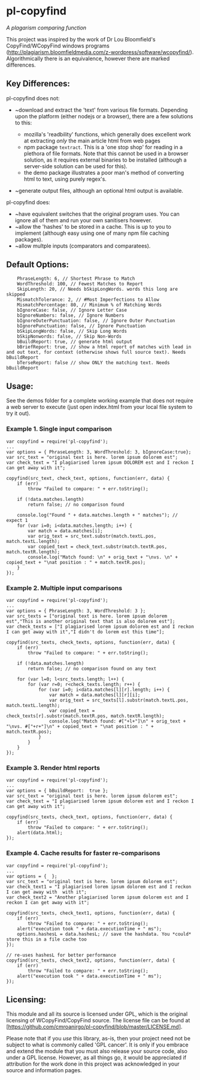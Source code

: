 pl-copyfind
=============

*A plagarism comparing function*

This project was inspired by the work of Dr Lou Bloomfield's CopyFind/WCopyFind windows programs (http://plagiarism.bloomfieldmedia.com/z-wordpress/software/wcopyfind/). Algorithmically there is an equivalence, however there are marked differences.

Key Differences:
-----------------

pl-copyfind does not:

* ~download and extract the 'text' from various file formats. Depending upon the platform (either nodejs or a browser), there are a few solutions to this:
 
    - mozilla's 'readbility' functions, which generally does excellent work at extracting *only* the main article html from web pages
    - npm package `textract`. This is a 'one stop shop' for reading in a plethora of file formats. Note that this cannot be used in a browser solution, as it requires external binaries to be installed (although a server-side solution can be used for this).
    - the demo package illustrates a poor man's method of converting html to text, using purely regex's.
* ~generate output files, although an optional html output is available.

pl-copyfind does:

* ~have equivalent switches that the original program uses. You can ignore all of them and run your own sanitisers however.
* ~allow the 'hashes' to be stored in a cache. This is up to you to implement (although easy using one of many npm file caching packages).
* ~allow multple inputs (comparators and comparatees). 

Default Options:
-------

```
	PhraseLength: 6, // Shortest Phrase to Match
	WordThreshold: 100, // Fewest Matches to Report
	SkipLength: 20, // Needs bSkipLongWords. words this long are skipped
	MismatchTolerance: 2, // #Most Imperfections to Allow
	MismatchPercentage: 80, // Minimum % of Matching Words
	bIgnoreCase: false, // Ignore Letter Case
	bIgnoreNumbers: false, // Ignore Numbers
	bIgnoreOuterPunctuation: false, // Ignore Outer Punctuation
	bIgnorePunctuation: false, // Ignore Punctuation
	bSkipLongWords: false, // Skip Long Words
	bSkipNonwords: false, // Skip Non-Words
	bBuildReport: true, // generate html output
	bBriefReport: true, // show a html report of matches with lead in and out text, for context (otherwise shows full source text). Needs bBuildReport
	bTerseReport: false // show ONLY the matching text. Needs bBuildReport
```




Usage:
--------
See the demos folder for a complete working example that does not require a web server to execute (just open index.html from your local file system to try it out).

### Example 1. Single input comparison

```
var copyfind = require('pl-copyfind');
...
var options = { PhraseLength: 3, WordThreshold: 3, bIgnoreCase:true}; 
var src_text = "original text is here. lorem ipsum dolorem est";
var check_text = "I plagiarised lorem ipsum DOLOREM est and I reckon I can get away with it";
 
copyfind(src_text, check_text, options, function(err, data) {
	if (err) 
		throw "Failed to compare: " + err.toString();
 
	if (!data.matches.length)
		return false; // no comparison found
 
 	console.log("Found " + data.matches.length + " matches"); // expect 1
	for (var i=0; i<data.matches.length; i++) {
		var match = data.matches[i]; 
		var orig_text = src_text.substr(match.textL.pos, match.textL.length);
		var copied_text = check_text.substr(match.textR.pos, match.textR.length);
		console.log("Match found: \n" + orig_text + "\nvs. \n" + copied_text + "\nat position : " + match.textR.pos);
	}
});
```

### Example 2. Multiple input comparisons
```
var copyfind = require('pl-copyfind');
...
var options = { PhraseLength: 3, WordThreshold: 3 }; 
var src_texts = ["original text is here. lorem ipsum dolorem est","This is another original text that is also dolorem est"];
var check_texts = ["I plagiarised lorem ipsum dolorem est and I reckon I can get away with it","I didn't do lorem est this time"];

copyfind(src_texts, check_texts, options, function(err, data) {
	if (err) 
		throw "Failed to compare: " + err.toString();

	if (!data.matches.length)
		return false; // no comparison found on any text

    for (var l=0; l<src_texts.length; l++) {
        for (var r=0; r<check_texts.length; r++) {
        	for (var i=0; i<data.matches[l][r].length; i++) {
        		var match = data.matches[l][r][i]; 
        		var orig_text = src_texts[l].substr(match.textL.pos, match.textL.length);
        		var copied_text = check_texts[r].substr(match.textR.pos, match.textR.length);
        		console.log("Match found: #["+l+"]\n" + orig_text + "\nvs. #["+r+"]\n" + copied_text + "\nat position : " + match.textR.pos);
        	}
        }
	}
});

```

### Example 3. Render html reports
```
var copyfind = require('pl-copyfind');
...
var options = { bBuildReport:  true }; 
var src_text = "original text is here. lorem ipsum dolorem est";
var check_text = "I plagiarised lorem ipsum dolorem est and I reckon I can get away with it";

copyfind(src_texts, check_text, options, function(err, data) {
	if (err) 
		throw "Failed to compare: " + err.toString();
    alert(data.html);
});

```

### Example 4. Cache results for faster re-comparisons
```
var copyfind = require('pl-copyfind');
...
var options = {  }; 
var src_text = "original text is here. lorem ipsum dolorem est";
var check_text1 = "I plagiarised lorem ipsum dolorem est and I reckon I can get away with  with it";
var check_text2 = "Another plagiarised lorem ipsum dolorem est and I reckon I can get away with it";

copyfind(src_texts, check_text1, options, function(err, data) {
	if (err) 
		throw "Failed to compare: " + err.toString();
    alert("execution took " + data.executionTime + " ms");
    options.hashesL = data.hashesL; // save the hashdata. You *could* store this in a file cache too
});

// re-uses hashesL for better performance
copyfind(src_texts, check_text2, options, function(err, data) {
	if (err) 
		throw "Failed to compare: " + err.toString();
    alert("execution took " + data.executionTime + " ms");
});
```


Licensing:
---------

This module and all its source is licensed under GPL, which is the original licensing of WCopyFind/CopyFind source. The license file can be found at [https://github.com/cmroanirgo/pl-copyfind/blob/master/LICENSE.md].

Please note that if you *use* this library, as-is, then your project need not be subject to what is commonly called 'GPL cancer'. It is only if you embrace and extend the module that you must also release your source code, also under a GPL license.
However, as all things go, it would be appreciated if attribution for the work done in this project was acknowledged in your source and information pages.








